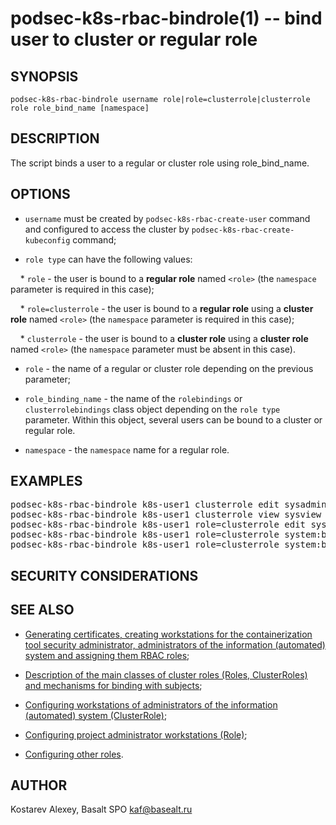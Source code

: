 podsec-k8s-rbac-bindrole(1) -- bind user to cluster or regular role
==================================

## SYNOPSIS

`podsec-k8s-rbac-bindrole username role|role=clusterrole|clusterrole role role_bind_name [namespace]`

## DESCRIPTION

The script binds a user to a regular or cluster role using role_bind_name.

## OPTIONS

- `username` must be created by `podsec-k8s-rbac-create-user` command and configured to access the cluster by `podsec-k8s-rbac-create-kubeconfig` command;

- `role type` can have the following values:

&nbsp;&nbsp;&nbsp;&nbsp;* `role` - the user is bound to a **regular role** named `<role>` (the `namespace` parameter is required in this case);

&nbsp;&nbsp;&nbsp;&nbsp;* `role=clusterrole` - the user is bound to a **regular role** using a **cluster role** named `<role>` (the `namespace` parameter is required in this case);

&nbsp;&nbsp;&nbsp;&nbsp;* `clusterrole` - the user is bound to a **cluster role** using a **cluster role** named `<role>` (the `namespace` parameter must be absent in this case).

- `role` - the name of a regular or cluster role depending on the previous parameter;

- `role_binding_name` - the name of the `rolebindings` or `clusterrolebindings` class object depending on the `role type` parameter. Within this object, several users can be bound to a cluster or regular role.

- `namespace` - the `namespace` name for a regular role.

## EXAMPLES

<pre>
podsec-k8s-rbac-bindrole k8s-user1 clusterrole edit sysadmin
podsec-k8s-rbac-bindrole k8s-user1 clusterrole view sysview
podsec-k8s-rbac-bindrole k8s-user1 role=clusterrole edit sysadmin default
podsec-k8s-rbac-bindrole k8s-user1 role=clusterrole system:basic-user basic-user default
podsec-k8s-rbac-bindrole k8s-user1 role=clusterrole system:basic-user basic-user smf
</pre>

## SECURITY CONSIDERATIONS

## SEE ALSO

- [Generating certificates, creating workstations for the containerization tool security administrator, administrators of the information (automated) system and assigning them RBAC roles](https://github.com/alt-cloud/podsec/blob/master/k8s/RBAC/addUser/README.md);

- [Description of the main classes of cluster roles (Roles, ClusterRoles) and mechanisms for binding with subjects](https://github.com/alt-cloud/podsec/blob/master/k8s/RBAC/addUser/rolesDescribe.md);

- [Configuring workstations of administrators of the information (automated) system (ClusterRole)](https://github.com/alt-cloud/podsec/blob/master/k8s/RBAC/addUser/clusterroleBinding.md);

- [Configuring project administrator workstations (Role)](https://github.com/alt-cloud/podsec/blob/master/k8s/RBAC/addUser/clusterroleBinding.md);

- [Configuring other roles](https://github.com/alt-cloud/podsec/blob/master/k8s/RBAC/addUser/clusterroleBinding.md).

## AUTHOR

Kostarev Alexey, Basalt SPO
kaf@basealt.ru
